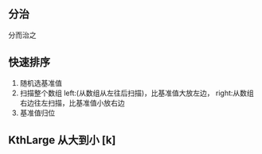 ## 分治
分而治之

## 快速排序
<!-- partition 小算法 -->
1. 随机选基准值
2. 扫描整个数组 left:(从数组从左往后扫描)，比基准值大放左边，
   right:从数组右边往左扫描，比基准值小放右边
3. 基准值归位 

## KthLarge 从大到小 [k]